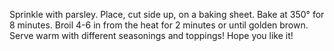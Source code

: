 Sprinkle with parsley. 
Place, cut side up, on a baking sheet.
Bake at 350° for 8 minutes.
Broil 4-6 in from the heat for 2 minutes or until golden brown.
Serve warm with different seasonings and toppings!
Hope you like it!